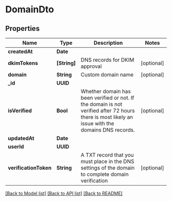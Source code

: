 # DomainDto

## Properties
Name | Type | Description | Notes
------------ | ------------- | ------------- | -------------
**createdAt** | **Date** |  | 
**dkimTokens** | **[String]** | DNS records for DKIM approval | [optional] 
**domain** | **String** | Custom domain name | [optional] 
**_id** | **UUID** |  | 
**isVerified** | **Bool** | Whether domain has been verified or not. If the domain is not verified after 72 hours there is most likely an issue with the domains DNS records. | [optional] 
**updatedAt** | **Date** |  | 
**userId** | **UUID** |  | 
**verificationToken** | **String** | A TXT record that you must place in the DNS settings of the domain to complete domain verification | [optional] 

[[Back to Model list]](../README.md#documentation-for-models) [[Back to API list]](../README.md#documentation-for-api-endpoints) [[Back to README]](../README.md)


